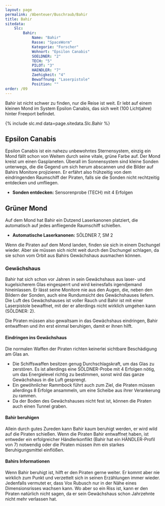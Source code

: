 ```yaml
---
layout: page
permalink: /Abenteuer/Buschraub/Bahir
title: Bahir
sitedata:
    Slc:
        Bahir:
            Name: "Bahir"
            Rasse: "SpaceWorm"
            Kategorie: "Forscher"
            Wohnort: "Epsilon Canabis"
            SOELDNER: "2"
            TECH: "5"
            PILOT: "3"
            HAENDLER: "7"
            Zaehigkeit: "4"
            Bewaffnung: "Laserpistole"
            Position: ""
order: /09
---
```


Bahir ist nicht schwer zu finden, nur die Reise ist weit. Er lebt auf einem kleinen Mond im System Epsilon Canabis, das sich weit (100 Lichtjahre) hinter Freeport befindet.

{% include slc.md data=page.sitedata.Slc.Bahir %}

## Epsilon Canabis

Epsilon Canabis ist ein nahezu unbewohntes Sternensystem, einzig ein Mond fällt schon von Weitem durch seine vitale, grüne Farbe auf. Der Mond kreist um einen Gasplaneten. Überall im Sonnensystem sind kleine Sonden unterwegs, die die Gegend um sich herum abscannen und die Bilder auf Bahirs Monitore projizieren. Er erfährt also frühzeitig von dem eindringenden Raumschiff der Piraten, falls sie die Sonden nicht rechtzeitig entdecken und umfliegen.

- **Sonden entdecken:** Sensorenprobe (TECH) mit 4 Erfolgen

## Grüner Mond

Auf dem Mond hat Bahir ein Dutzend Laserkanonen platziert, die automatisch auf jedes anfliegende Raumschiff schießen.

- **Automatische Laserkanonen:** SÖLDNER 7, SM 2

Wenn die Piraten auf dem Mond landen, finden sie sich in einem Dschungel wieder. Aber sie müssen sich nicht weit durch den Dschungel schlagen, da sie schon vom Orbit aus Bahirs Gewächshaus ausmachen können.

### Gewächshaus

Bahir hat sich schon vor Jahren in sein Gewächshaus aus laser- und kugelsicherem Glas eingesperrt und wird keinesfalls irgendjemand hineinlassen. Er lässt seine Monitore nie aus den Augen, die, neben den Bildern der Sonden, auch eine Rundumsicht des Gewächshauses liefern. Die Luft des Gewächshauses ist voller Rauch und Bahir ist mit einer Laserpistole bewaffnet, mit der er allerdings nicht wirklich umgehen kann (SÖLDNER: 2).

Die Piraten müssen also gewaltsam in das Gewächshaus eindringen, Bahir entwaffnen und ihn erst einmal beruhigen, damit er ihnen hilft.

#### Eindringen ins Gewächshaus

Die normalen Waffen der Piraten richten keinerlei sichtbare Beschädigung am Glas an.

- Die Schiffswaffen besitzen genug Durchschlagskraft, um das Glas zu zerstören. Es ist allerdings eine SÖLDNER-Probe mit 4 Erfolgen nötig, um das Energielevel richtig zu bestimmen, sonst wird das ganze Gewächshaus in die Luft gesprengt.
- Ein gewöhnlicher Rammbock führt auch zum Ziel, die Piraten müssen allerdings 8 Erfolge ansammeln, um eine Scheibe aus ihrer Verankerung zu rammen.
- Da der Boden des Gewächshauses nicht fest ist, können die Piraten auch einen Tunnel graben.

#### Bahir beruhigen

Allein durch gutes Zureden kann Bahir kaum beruhigt werden, er wird wild auf die Piraten schießen. Wenn die Piraten Bahir entwaffnet haben, ist entweder ein erfolgreicher Händlerkonflikt (Bahir hat ein HÄNDLER-Profil von 7) notwendig oder die Piraten müssen ihm ein starkes Beruhigungsmittel einflößen.

#### Bahirs Informationen

Wenn Bahir beruhigt ist, hilft er den Piraten gerne weiter. Er kommt aber nie wirklich zum Punkt und verzettelt sich in seinen Erzählungen immer wieder. Jedenfalls vermutet er, dass Vox Rubusch nur in der Nähe eines Dimensionsrisses wachsen kann. Wo aber so ein Riss ist, kann er den Piraten natürlich nicht sagen, da er sein Gewächshaus schon Jahrzehnte nicht mehr verlassen hat.
